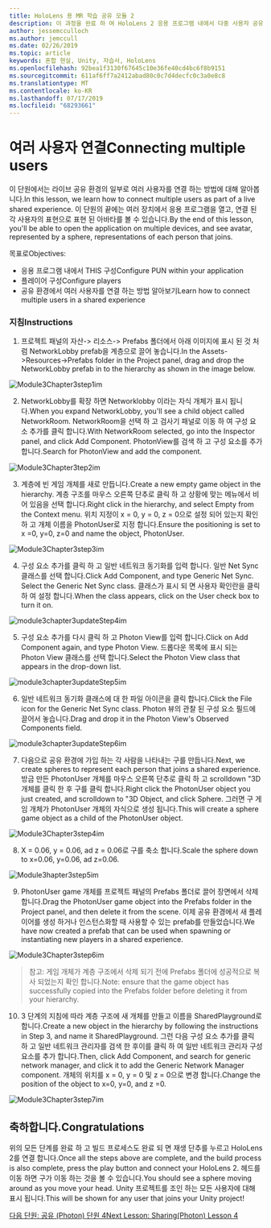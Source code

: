 ```yaml
---
title: HoloLens 용 MR 학습 공유 모듈 2
description: 이 과정을 완료 하 여 HoloLens 2 응용 프로그램 내에서 다중 사용자 공유 환경을 구현 하는 방법을 알아보세요.
author: jessemcculloch
ms.author: jemccull
ms.date: 02/26/2019
ms.topic: article
keywords: 혼합 현실, Unity, 자습서, HoloLens
ms.openlocfilehash: 92bea1f3130f67645c10e36fe40cd4bc6f8b9151
ms.sourcegitcommit: 611af6ff7a2412abad80c0c7d4decfc0c3a0e8c8
ms.translationtype: MT
ms.contentlocale: ko-KR
ms.lasthandoff: 07/17/2019
ms.locfileid: "68293661"
---
```

# <a name="connecting-multiple-users"></a><span data-ttu-id="bf182-104">여러 사용자 연결</span><span class="sxs-lookup"><span data-stu-id="bf182-104">Connecting multiple users</span></span>

<span data-ttu-id="bf182-105">이 단원에서는 라이브 공유 환경의 일부로 여러 사용자를 연결 하는 방법에 대해 알아봅니다.</span><span class="sxs-lookup"><span data-stu-id="bf182-105">In this lesson, we learn how to connect multiple users as part of a live shared experience.</span></span> <span data-ttu-id="bf182-106">이 단원의 끝에는 여러 장치에서 응용 프로그램을 열고, 연결 된 각 사용자의 표현으로 표현 된 아바타를 볼 수 있습니다.</span><span class="sxs-lookup"><span data-stu-id="bf182-106">By the end of this lesson, you'll be able to open the application on multiple devices, and see avatar, represented by a sphere, representations of each person that joins.</span></span> 

<span data-ttu-id="bf182-107">목표로</span><span class="sxs-lookup"><span data-stu-id="bf182-107">Objectives:</span></span>

- <span data-ttu-id="bf182-108">응용 프로그램 내에서 THIS 구성</span><span class="sxs-lookup"><span data-stu-id="bf182-108">Configure PUN within your application</span></span>
- <span data-ttu-id="bf182-109">플레이어 구성</span><span class="sxs-lookup"><span data-stu-id="bf182-109">Configure players</span></span>
- <span data-ttu-id="bf182-110">공유 환경에서 여러 사용자를 연결 하는 방법 알아보기</span><span class="sxs-lookup"><span data-stu-id="bf182-110">Learn how to connect multiple users in a shared experience</span></span>

### <a name="instructions"></a><span data-ttu-id="bf182-111">지침</span><span class="sxs-lookup"><span data-stu-id="bf182-111">Instructions</span></span>

1. <span data-ttu-id="bf182-112">프로젝트 패널의 자산-> 리소스-> Prefabs 폴더에서 아래 이미지에 표시 된 것 처럼 NetworkLobby prefab을 계층으로 끌어 놓습니다.</span><span class="sxs-lookup"><span data-stu-id="bf182-112">In the Assets->Resources->Prefabs folder in the Project panel, drag and drop the NetworkLobby prefab in to the hierarchy as shown in the image below.</span></span>

![Module3Chapter3step1im](images/module3chapter3step1im.PNG)

2. <span data-ttu-id="bf182-114">NetworkLobby를 확장 하면 Networklobby 이라는 자식 개체가 표시 됩니다.</span><span class="sxs-lookup"><span data-stu-id="bf182-114">When you expand NetworkLobby, you'll see a child object called NetworkRoom.</span></span> <span data-ttu-id="bf182-115">NetworkRoom을 선택 하 고 검사기 패널로 이동 하 여 구성 요소 추가를 클릭 합니다.</span><span class="sxs-lookup"><span data-stu-id="bf182-115">With NetworkRoom selected, go into the Inspector panel, and click Add Component.</span></span> <span data-ttu-id="bf182-116">PhotonView를 검색 하 고 구성 요소를 추가 합니다.</span><span class="sxs-lookup"><span data-stu-id="bf182-116">Search for PhotonView and add the component.</span></span>

![Module3Chapter3tep2im](images/module3chapter3step2im.PNG)

3. <span data-ttu-id="bf182-118">계층에 빈 게임 개체를 새로 만듭니다.</span><span class="sxs-lookup"><span data-stu-id="bf182-118">Create a new empty game object in the hierarchy.</span></span> <span data-ttu-id="bf182-119">계층 구조를 마우스 오른쪽 단추로 클릭 하 고 상황에 맞는 메뉴에서 비어 있음을 선택 합니다.</span><span class="sxs-lookup"><span data-stu-id="bf182-119">Right click in the hierarchy, and select Empty from the Context menu.</span></span> <span data-ttu-id="bf182-120">위치 지정이 x = 0, y = 0, z = 0으로 설정 되어 있는지 확인 하 고 개체 이름을 PhotonUser로 지정 합니다.</span><span class="sxs-lookup"><span data-stu-id="bf182-120">Ensure the positioning is set to x =0, y=0, z=0 and name the object, PhotonUser.</span></span>

![Module3Chapter3step3im](images/module3chapter3step3im.PNG)

4. <span data-ttu-id="bf182-122">구성 요소 추가를 클릭 하 고 일반 네트워크 동기화를 입력 합니다. 일반 Net Sync 클래스를 선택 합니다.</span><span class="sxs-lookup"><span data-stu-id="bf182-122">Click Add Component, and type Generic Net Sync. Select the Generic Net Sync class.</span></span> <span data-ttu-id="bf182-123">클래스가 표시 되 면 사용자 확인란을 클릭 하 여 설정 합니다.</span><span class="sxs-lookup"><span data-stu-id="bf182-123">When the class appears, click on the User check box to turn it on.</span></span> 

![module3chapter3updateStep4im](images/module3chapter3updateStep4im.png)

5. <span data-ttu-id="bf182-125">구성 요소 추가를 다시 클릭 하 고 Photon View를 입력 합니다.</span><span class="sxs-lookup"><span data-stu-id="bf182-125">Click on Add Component again, and type Photon View.</span></span> <span data-ttu-id="bf182-126">드롭다운 목록에 표시 되는 Photon View 클래스를 선택 합니다.</span><span class="sxs-lookup"><span data-stu-id="bf182-126">Select the Photon View class that appears in the drop-down list.</span></span>

![module3chapter3updateStep5im](images/module3chapter3updateStep5im.png)

6. <span data-ttu-id="bf182-128">일반 네트워크 동기화 클래스에 대 한 파일 아이콘을 클릭 합니다.</span><span class="sxs-lookup"><span data-stu-id="bf182-128">Click the File icon for the Generic Net Sync class.</span></span> <span data-ttu-id="bf182-129">Photon 뷰의 관찰 된 구성 요소 필드에 끌어서 놓습니다.</span><span class="sxs-lookup"><span data-stu-id="bf182-129">Drag and drop it in the Photon View's Observed Components field.</span></span> 

![module3chapter3updateStep6im](images/module3chapter3updateStep6im.png) 

7. <span data-ttu-id="bf182-131">다음으로 공유 환경에 가입 하는 각 사람을 나타내는 구를 만듭니다.</span><span class="sxs-lookup"><span data-stu-id="bf182-131">Next, we create spheres to represent each person that joins a shared experience.</span></span> <span data-ttu-id="bf182-132">방금 만든 PhotonUser 개체를 마우스 오른쪽 단추로 클릭 하 고 scrolldown "3D 개체를 클릭 한 후 구를 클릭 합니다.</span><span class="sxs-lookup"><span data-stu-id="bf182-132">Right click the PhotonUser object you just created, and scrolldown to "3D Object, and click Sphere.</span></span> <span data-ttu-id="bf182-133">그러면 구 게임 개체가 PhotonUser 개체의 자식으로 생성 됩니다.</span><span class="sxs-lookup"><span data-stu-id="bf182-133">This will create a sphere game object as a child of the PhotonUser object.</span></span>

![Module3Chapter3step4im](images/module3chapter3step4im.PNG)

8. <span data-ttu-id="bf182-135">X = 0.06, y = 0.06, ad z = 0.06로 구를 축소 합니다.</span><span class="sxs-lookup"><span data-stu-id="bf182-135">Scale the sphere down to x=0.06, y=0.06, ad z=0.06.</span></span>

![Module3hapter3step5im](images/module3chapter3step5im.PNG)

9. <span data-ttu-id="bf182-137">PhotonUser game 개체를 프로젝트 패널의 Prefabs 폴더로 끌어 장면에서 삭제 합니다.</span><span class="sxs-lookup"><span data-stu-id="bf182-137">Drag the PhotonUser game object into the Prefabs folder in the Project panel, and then delete it from the scene.</span></span> <span data-ttu-id="bf182-138">이제 공유 환경에서 새 플레이어를 생성 하거나 인스턴스화할 때 사용할 수 있는 prefab를 만들었습니다.</span><span class="sxs-lookup"><span data-stu-id="bf182-138">We have now created a prefab that can be used when spawning or instantiating new players in a shared experience.</span></span>

![Module3Chapter3step6im](images/module3chapter3step6im.PNG)

> <span data-ttu-id="bf182-140">참고: 게임 개체가 계층 구조에서 삭제 되기 전에 Prefabs 폴더에 성공적으로 복사 되었는지 확인 합니다.</span><span class="sxs-lookup"><span data-stu-id="bf182-140">Note: ensure that the game object has successfully copied into the Prefabs folder before deleting it from your hierarchy.</span></span>

10. <span data-ttu-id="bf182-141">3 단계의 지침에 따라 계층 구조에 새 개체를 만들고 이름을 SharedPlayground로 합니다.</span><span class="sxs-lookup"><span data-stu-id="bf182-141">Create a new object in the hierarchy by following the instructions in Step 3, and name it SharedPlayground.</span></span> <span data-ttu-id="bf182-142">그런 다음 구성 요소 추가를 클릭 하 고 일반 네트워크 관리자를 검색 한 후이를 클릭 하 여 일반 네트워크 관리자 구성 요소를 추가 합니다.</span><span class="sxs-lookup"><span data-stu-id="bf182-142">Then, click Add Component, and search for generic network manager, and click it to add the Generic Network Manager component.</span></span> <span data-ttu-id="bf182-143">개체의 위치를 x = 0, y = 0 및 z = 0으로 변경 합니다.</span><span class="sxs-lookup"><span data-stu-id="bf182-143">Change the position of the object to x=0, y=0, and z =0.</span></span>

![Module3Chapter3step7im](images/module3chapter3step7im.PNG)


## <a name="congratulations"></a><span data-ttu-id="bf182-145">축하합니다.</span><span class="sxs-lookup"><span data-stu-id="bf182-145">Congratulations</span></span>

<span data-ttu-id="bf182-146">위의 모든 단계를 완료 하 고 빌드 프로세스도 완료 되 면 재생 단추를 누르고 HoloLens 2를 연결 합니다.</span><span class="sxs-lookup"><span data-stu-id="bf182-146">Once all the steps above are complete, and the build process is also complete, press the play button and connect your HoloLens 2.</span></span> <span data-ttu-id="bf182-147">헤드를 이동 하면 구가 이동 하는 것을 볼 수 있습니다.</span><span class="sxs-lookup"><span data-stu-id="bf182-147">You should see a sphere moving around as you move your head.</span></span> <span data-ttu-id="bf182-148">Unity 프로젝트를 조인 하는 모든 사용자에 대해 표시 됩니다.</span><span class="sxs-lookup"><span data-stu-id="bf182-148">This will be shown for any user that joins your Unity project!</span></span>

<span data-ttu-id="bf182-149">[다음 단원: 공유 (Photon) 단원 4](mrlearning-sharing(photon)-ch4.md)</span><span class="sxs-lookup"><span data-stu-id="bf182-149">[Next Lesson: Sharing(Photon) Lesson 4](mrlearning-sharing(photon)-ch4.md)</span></span>

